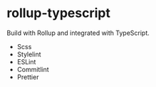 # rollup-typescript

Build with Rollup and integrated with TypeScript.

- Scss
- Stylelint
- ESLint
- Commitlint
- Prettier
